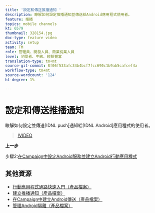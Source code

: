 ```yaml
---
title: '設定和傳送推播通知 '
description: 瞭解如何設定推播通知並傳送給Android應用程式使用者。
feature: 推播
topics: mobile channels
kt: 6579
thumbnail: 328154.jpg
doc-type: feature video
activity: setup
team: TM
role: 管理員、開發人員、商業從業人員
level: 初學者、中級、經驗豐富
translation-type: tm+mt
source-git-commit: 8f06f533afc34b4bcf7fcc690c1b9ab5cafcef4a
workflow-type: tm+mt
source-wordcount: '124'
ht-degree: 1%

---
```



# 設定和傳送推播通知

瞭解如何設定並傳送[!DNL push]通知給[!DNL Android]應用程式的使用者。

>[!VIDEO](https://video.tv.adobe.com/v/328154?quality=12)

**上一步**

步驟2:[在Campaign中設定Android服務並建立Android行動應用程式](/help/tutorial-getting-started-with-push-notifications-for-android/configuring-an-android-service-in-campaign.md)

## 其他資源

* [行動應用程式通路快速入門（產品檔案）](https://experienceleague.adobe.com/docs/campaign-classic/using/sending-messages/sending-push-notifications/about-mobile-app-channel.html#about-mobile-app-channel)
* [建立推播通知（產品檔案）](https://experienceleague.adobe.com/docs/campaign-classic/using/sending-messages/sending-push-notifications/creating-notifications.html#sending-messages)
* [在Campaign中建立Android傳送（產品檔案）](https://experienceleague.adobe.com/docs/campaign-classic/using/sending-messages/sending-push-notifications/configure-the-mobile-app/configuring-the-mobile-application-android.html#creating-android-delivery)
* [管理Android隔離（產品檔案）](https://experienceleague.adobe.com/docs/campaign-classic/using/sending-messages/monitoring-deliveries/understanding-quarantine-management.html#android-quarantine)
